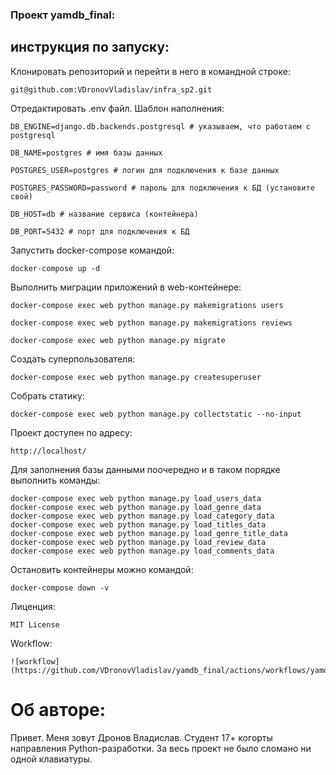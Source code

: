 ### Проект yamdb_final:
## инcтрукция по запуску:

  
Клонировать репозиторий и перейти в него в командной строке:
  
```
git@github.com:VDronovVladislav/infra_sp2.git
```

Отредактировать .env файл. Шаблон наполнения:
```
DB_ENGINE=django.db.backends.postgresql # указываем, что работаем с postgresql

DB_NAME=postgres # имя базы данных

POSTGRES_USER=postgres # логин для подключения к базе данных

POSTGRES_PASSWORD=password # пароль для подключения к БД (установите свой)

DB_HOST=db # название сервиса (контейнера)

DB_PORT=5432 # порт для подключения к БД
```
  
Запустить docker-compose командой:
```
docker-compose up -d
```

Выполнить миграции приложений в web-контейнере:
  
```
docker-compose exec web python manage.py makemigrations users
```
```
docker-compose exec web python manage.py makemigrations reviews
```
```
docker-compose exec web python manage.py migrate
```

Создать суперпользователя:
```
docker-compose exec web python manage.py createsuperuser
```
Собрать статику:
```
docker-compose exec web python manage.py collectstatic --no-input
```

Проект доступен по адресу:
```
http://localhost/
```

Для заполнения базы данными поочередно и в таком порядке выполнить команды:
```
docker-compose exec web python manage.py load_users_data
docker-compose exec web python manage.py load_genre_data
docker-compose exec web python manage.py load_category_data
docker-compose exec web python manage.py load_titles_data
docker-compose exec web python manage.py load_genre_title_data
docker-compose exec web python manage.py load_review_data
docker-compose exec web python manage.py load_comments_data
```

Остановить контейнеры можно командой:
```
docker-compose down -v
```

Лиценция:
```
MIT License
```

Workflow:
```
![workflow](https://github.com/VDronovVladislav/yamdb_final/actions/workflows/yamdb_workflow.yml/badge.svg)
```

# Об авторе:
Привет. Меня зовут Дронов Владислав. Студент 17+ когорты направления Python-разработки.
За весь проект не было сломано ни одной клавиатуры.
